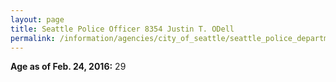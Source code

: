 ```yaml
---
layout: page
title: Seattle Police Officer 8354 Justin T. ODell
permalink: /information/agencies/city_of_seattle/seattle_police_department/copbook/8354/
---
```


**Age as of Feb. 24, 2016:** 29
